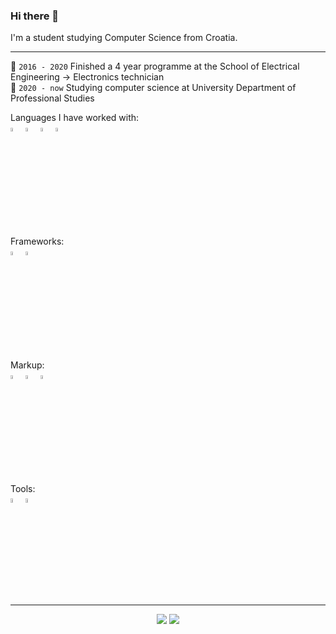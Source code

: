 ### Hi there 👋

I'm a student studying Computer Science from Croatia.

<hr>

🏫 `2016 - 2020` Finished a 4 year programme at the School of Electrical Engineering -> Electronics technician <br>
🏫 `2020 - now` Studying computer science at University Department of Professional Studies <br>

Languages I have worked with: <br>
<img width=4% src="https://vectorwiki.com/images/G9sE3__javascript.svg">
<img width=4% src="https://www.vectorlogo.zone/logos/typescriptlang/typescriptlang-icon.svg">
<img width=4% src="https://cdn.jsdelivr.net/gh/devicons/devicon/icons/cplusplus/cplusplus-original.svg"/>
<img width=4% src="https://cdn.jsdelivr.net/gh/devicons/devicon/icons/c/c-original.svg" />
<br><br>Frameworks:<br>
<img width=4% src="https://www.vectorlogo.zone/logos/reactjs/reactjs-icon.svg">
<img width=4% src="https://www.vectorlogo.zone/logos/nodejs/nodejs-icon.svg">
<br><br>Markup:<br>
<img width=4% src="https://www.vectorlogo.zone/logos/w3_html5/w3_html5-icon.svg">
<img width=4% src="https://www.vectorlogo.zone/logos/w3_css/w3_css-icon.svg">
<img width=4% src="https://cdn.jsdelivr.net/gh/devicons/devicon/icons/markdown/markdown-original.svg" />
<br><br>Tools:<br>
<img width=4% src="https://cdn.jsdelivr.net/gh/devicons/devicon/icons/vscode/vscode-original.svg" />
<img width=4% src="https://cdn.jsdelivr.net/gh/devicons/devicon/icons/github/github-original.svg" />
<hr>
<p align="center">
  <img src="https://github-readme-stats.vercel.app/api/top-langs?username=AntonioToni&layout=compact&theme=transparent"/>
  <img src="https://github-readme-stats.vercel.app/api?username=AntonioToni&show_icons=true&theme=transparent"/>
</p>
